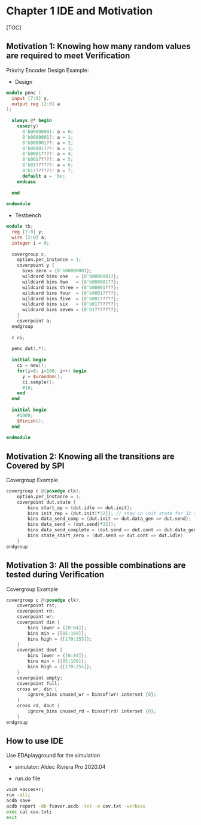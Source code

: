 # Chapter 1 IDE and Motivation

[TOC]

## Motivation 1: Knowing how many random values are required to meet Verification

Priority Encoder Design Example:

- Design

```verilog
module penc (
  input [7:0] y,
  output reg [2:0] a
);
  
  always @* begin
    casez(y)
      8'b00000001: a = 0;
      8'b0000001?: a = 1;
      8'b000001??: a = 2;
      8'b00001???: a = 3;
      8'b0001????: a = 4;
      8'b001?????: a = 5;
      8'b01??????: a = 6;
      8'b1???????: a = 7;
      default a = 'bx;
    endcase
    
  end
  
endmodule
```

- Testbench

```verilog
module tb;
  reg [7:0] y;
  wire [2:0] a;
  integer i = 0;
  
  covergroup c;
    option.per_instance = 1;
    coverpoint y {
      bins zero = {8'b00000001};
      wildcard bins one   = {8'b0000001?};
      wildcard bins two   = {8'b000001??};
      wildcard bins three = {8'b00001???};
      wildcard bins four  = {8'b0001????};
      wildcard bins five  = {8'b001?????};
      wildcard bins six   = {8'b01??????};
      wildcard bins seven = {8'b1???????};
    }
    coverpoint a;
  endgroup
  
  c ci;
  
  penc dut(.*);
  
  initial begin
    ci = new();
    for(i=0; i<100; i++) begin
      y = $urandom();
      ci.sample();
      #10;
    end
  end
  
  initial begin
    #1000;
    $finish();
  end
  
endmodule
```



## Motivation 2: Knowing all the transitions are Covered by SPI

Covergroup Example

```verilog
covergroup c @(posedge clk);
    option.per_instance = 1;
    coverpoint dut.state {
        bins start_op = {dut.idle => dut.init};
        bins init_rep = {dut.init[*32]}; // stay in init state for 32 clock cycle
        bins data_send_comp = {dut.init => dut.data_gen => dut.send};
        bins data_send = (dut.send[*32]);
        bins data_send_complete = (dut.send => dut.cont => dut.data_gen => dut.send);
        bins state_start_zero = (dut.send => dut.cont => dut.idle)
    }
endgroup
```



## Motivation 3: All the possible combinations are tested during Verification

Covergroup Example

```verilog
covergroup c @(posedge clk);
    coverpoint rst;
    coverpoint rd;
    coverpoint wr;
    coverpoint din {
        bins lower = {[0:84]};
        bins min = {[85:169]};
        bins high = {[170:255]};
   	}
    coverpoint dout {
        bins lower = {[0:84]};
        bins min = {[85:169]};
        bins high = {[170:255]};
   	}    
 	coverpoint empty;
    coverpoint full;
    cross wr, din {
        ignore_bins unused_wr = binsof(wr) interset {0};
    }
    cross rd, dout {
        ignore_bins unused_rd = binsof(rd) interset {0};
    }
endgroup
```





## How to use IDE

Use EDAplayground for the simulation

- simulator: Aldec Riviera Pro 2020.04

- run.do file

```bash
vsim +acces+r;
run -all;
acdb save
acdb report -db fcover.acdb -txt -o cov.txt -verbose
exec cat cov.txt;
exit
```

